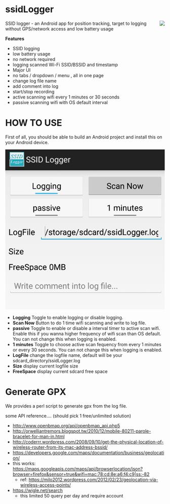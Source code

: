 ssidLogger
==========

<img src="https://rawgit.com/zordius/ssidLogger/master/logo.svg" align="right"> SSID logger - an Android app for position tracking, target to logging without GPS/network access and low battery usage

**Features**

* SSID logging
 * low battery usage
 * no network required
 * logging scanned Wi-Fi SSID/BSSID and timestamp
* Major UI
 * no tabs / dropdown / menu , all in one page
 * change log file name
 * add comment into log
 * start/stop recording
 * active scanning wifi every 1 minutes or 30 seconds
 * passive scanning wifi with OS default interval

HOW TO USE
==========

First of all, you should be able to build an Android project and install this on your Android device.

<img src="screenshot.png" />

* **Logging** Toggle to enable logging or disable logging.
* **Scan Now** Button to do 1 time wifi scanning and write to log file.
* **passive** Toggle to enable or disable a interval timer to active scan wifi. Enable this if you wanna higher frequency of wifi scan than OS default. You can not change this when logging is enabled.
* **1 minutes** Toggle to choose active scan fequency from every 1 minutes or every 30 seconds. You can not change this when logging is enabled.
* **LogFile** change the logfile name, default will be your sdcard_directory/ssidLogger.log
* **Size** display current logfile size
* **FreeSpace** display current sdcard free space

Generate GPX
============

We provides a perl script to generate gpx from the log file.

some API reference.... (should pick 1 free/unlimited solution)
* http://www.openbmap.org/api/openbmap_api.php5
* http://orwelliantremors.blogspot.tw/2010/12/mobile-80211-parole-bracelet-for-man-in.html
* http://coderrr.wordpress.com/2008/09/10/get-the-physical-location-of-wireless-router-from-its-mac-address-bssid/
* https://developers.google.com/maps/documentation/business/geolocation/
* this works: https://maps.googleapis.com/maps/api/browserlocation/json?browser=firefox&sensor=true&wifi=mac:78:cd:8e:a6:f4:c9|ss:-82
  * ref: https://milo2012.wordpress.com/2012/02/23/geolocation-via-wireless-access-points/
* https://wigle.net/search
  * this limited 50 query per day and require account
